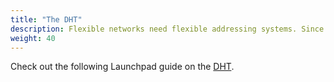 ```yaml
---
title: "The DHT"
description: Flexible networks need flexible addressing systems. Since libp2p is designed to work across a wide variety of networks, we need a way to work with a lot of different addressing schemes in a consistent way.
weight: 40
---
```


Check out the following Launchpad guide on the [DHT](https://pl-launchpad.io/curriculum/libp2p/dht/).
